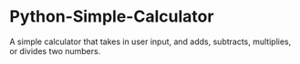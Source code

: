 # Python-Simple-Calculator
A simple calculator that takes in user input, and adds, subtracts, multiplies, or divides two numbers. 

